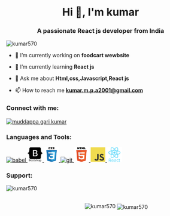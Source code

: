 

<h1 align="center">Hi 👋, I'm kumar</h1>
<h3 align="center">A passionate React js developer from India</h3>

<p align="left"> <img src="https://komarev.com/ghpvc/?username=kumar570&label=Profile%20views&color=0e75b6&style=flat" alt="kumar570" /> </p>

- 🔭 I’m currently working on **foodcart wewbsite**

- 🌱 I’m currently learning **React js**

- 💬 Ask me about **Html,css,Javascript,React js**

- 📫 How to reach me **kumar.m.p.a2001@gmail.com**

<h3 align="left">Connect with me:</h3>
<p align="left">
<a href="https://linkedin.com/in/muddappa gari kumar" target="blank"><img align="center" src="https://raw.githubusercontent.com/rahuldkjain/github-profile-readme-generator/master/src/images/icons/Social/linked-in-alt.svg" alt="muddappa gari kumar" height="30" width="40" /></a>
</p>

<h3 align="left">Languages and Tools:</h3>
<p align="left"> <a href="https://babeljs.io/" target="_blank" rel="noreferrer"> <img src="https://www.vectorlogo.zone/logos/babeljs/babeljs-icon.svg" alt="babel" width="40" height="40"/> </a> <a href="https://getbootstrap.com" target="_blank" rel="noreferrer"> <img src="https://raw.githubusercontent.com/devicons/devicon/master/icons/bootstrap/bootstrap-plain-wordmark.svg" alt="bootstrap" width="40" height="40"/> </a> <a href="https://www.w3schools.com/css/" target="_blank" rel="noreferrer"> <img src="https://raw.githubusercontent.com/devicons/devicon/master/icons/css3/css3-original-wordmark.svg" alt="css3" width="40" height="40"/> </a> <a href="https://git-scm.com/" target="_blank" rel="noreferrer"> <img src="https://www.vectorlogo.zone/logos/git-scm/git-scm-icon.svg" alt="git" width="40" height="40"/> </a> <a href="https://www.w3.org/html/" target="_blank" rel="noreferrer"> <img src="https://raw.githubusercontent.com/devicons/devicon/master/icons/html5/html5-original-wordmark.svg" alt="html5" width="40" height="40"/> </a> <a href="https://developer.mozilla.org/en-US/docs/Web/JavaScript" target="_blank" rel="noreferrer"> <img src="https://raw.githubusercontent.com/devicons/devicon/master/icons/javascript/javascript-original.svg" alt="javascript" width="40" height="40"/> </a> <a href="https://reactjs.org/" target="_blank" rel="noreferrer"> <img src="https://raw.githubusercontent.com/devicons/devicon/master/icons/react/react-original-wordmark.svg" alt="react" width="40" height="40"/> </a> </p>

<h3 align="left">Support:</h3>
<p><a href="https://www.buymeacoffee.com/kumar570"> <img align="left" src="https://cdn.buymeacoffee.com/buttons/v2/default-yellow.png" height="50" width="210" alt="kumar570" /></a></p><br><br>

<p><img align="left" src="https://github-readme-stats.vercel.app/api/top-langs?username=kumar570&show_icons=true&locale=en&layout=compact" alt="kumar570" /></p>

<p>&nbsp;<img align="center" src="https://github-readme-stats.vercel.app/api?username=kumar570&show_icons=true&locale=en" alt="kumar570" /></p>

